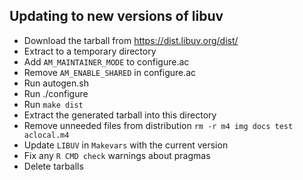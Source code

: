 ## Updating to new versions of libuv

- Download the tarball from https://dist.libuv.org/dist/
- Extract to a temporary directory
- Add `AM_MAINTAINER_MODE` to configure.ac
- Remove `AM_ENABLE_SHARED` in configure.ac
- Run autogen.sh
- Run ./configure
- Run `make dist`
- Extract the generated tarball into this directory
- Remove unneeded files from distribution
  `rm -r m4 img docs test aclocal.m4`
- Update `LIBUV` in `Makevars` with the current version
- Fix any `R CMD check` warnings about pragmas
- Delete tarballs
